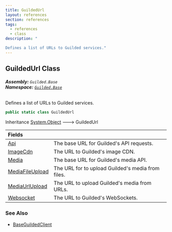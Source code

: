 ```yaml
---
title: GuildedUrl
layout: references
section: references
tags:
  - references
  - class
description: "

Defines a list of URLs to Guilded services."
---
```


## GuildedUrl Class
###### **Assembly:** `Guilded.Base`<br/>**Namespace:** [`Guilded.Base`](Guilded.Base 'Guilded.Base')

Defines a list of URLs to Guilded services.

```csharp
public static class GuildedUrl
```

Inheritance [System.Object](https://docs.microsoft.com/en-us/dotnet/api/System.Object 'System.Object') &#129106; GuildedUrl

| Fields | |
| :--- | :--- |
| [Api](GuildedUrl.Api 'Guilded.Base.GuildedUrl.Api') | The base URL for Guilded's API requests. |
| [ImageCdn](GuildedUrl.ImageCdn 'Guilded.Base.GuildedUrl.ImageCdn') | The URL to Guilded's image CDN. |
| [Media](GuildedUrl.Media 'Guilded.Base.GuildedUrl.Media') | The base URL for Guilded's media API. |
| [MediaFileUpload](GuildedUrl.MediaFileUpload 'Guilded.Base.GuildedUrl.MediaFileUpload') | The URL for to upload Guilded's media from files. |
| [MediaUrlUpload](GuildedUrl.MediaUrlUpload 'Guilded.Base.GuildedUrl.MediaUrlUpload') | The URL to upload Guilded's media from URLs. |
| [Websocket](GuildedUrl.Websocket 'Guilded.Base.GuildedUrl.Websocket') | The URL to Guilded's WebSockets. |

### See Also
- [BaseGuildedClient](BaseGuildedClient 'Guilded.Base.BaseGuildedClient')